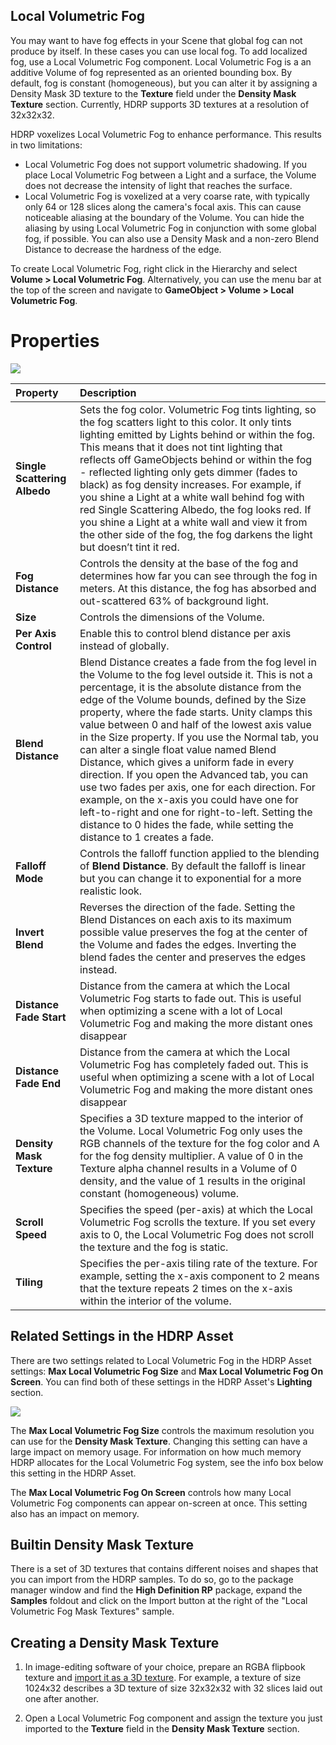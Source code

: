 ## Local Volumetric Fog

You may want to have fog effects in your Scene that global fog can not produce by itself. In these cases you can use local fog. To add localized fog, use a Local Volumetric Fog component. Local Volumetric Fog is a an additive Volume of fog represented as an oriented bounding box. By default, fog is constant (homogeneous), but you can alter it by assigning a Density Mask 3D texture to the __Texture__ field under the __Density Mask Texture__ section. Currently, HDRP supports 3D textures at a resolution of 32x32x32.

HDRP voxelizes Local Volumetric Fog to enhance performance. This results in two limitations:

- Local Volumetric Fog does not support volumetric shadowing. If you place Local Volumetric Fog between a Light and a surface, the Volume does not decrease the intensity of light that reaches the surface.
- Local Volumetric Fog is voxelized at a very coarse rate, with typically only 64 or 128 slices along the camera's focal axis. This can cause noticeable aliasing at the boundary of the Volume. You can hide the aliasing by using Local Volumetric Fog in conjunction with some global fog, if possible. You can also use a Density Mask and a non-zero Blend Distance to decrease the hardness of the edge.

To create Local Volumetric Fog, right click in the Hierarchy and select __Volume > Local Volumetric Fog__. Alternatively, you can use the menu bar at the top of the screen and navigate to __GameObject > Volume > Local Volumetric Fog__.


# Properties

![](Images/LocalVolumetricFog1.png)



| Property                     | Description                                                  |
| :--------------------------- | :----------------------------------------------------------- |
| **Single Scattering Albedo** | Sets the fog color. Volumetric Fog tints lighting, so the fog scatters light to this color. It only tints lighting emitted by Lights behind or within the fog. This means that it does not tint lighting that reflects off GameObjects behind or within the fog - reflected lighting only gets dimmer (fades to black) as fog density increases. For example, if you shine a Light at a white wall behind fog with red Single Scattering Albedo, the fog looks red. If you shine a Light at a white wall and view it from the other side of the fog, the fog darkens the light but doesn’t tint it red. |
| **Fog Distance**             | Controls the density at the base of the fog and determines how far you can see through the fog in meters. At this distance, the fog has absorbed and out-scattered 63% of background light. |
| **Size**                     | Controls the dimensions of the Volume.                       |
| **Per Axis Control**                     | Enable this to control blend distance per axis instead of globally.                       |
| **Blend Distance**           | Blend Distance creates a fade from the fog level in the Volume to the fog level outside it. This is not a percentage, it is the absolute distance from the edge of the Volume bounds, defined by the Size property, where the fade starts. Unity clamps this value between 0 and half of the lowest axis value in the Size property. If you use the Normal tab, you can alter a single float value named Blend Distance, which gives a uniform fade in every direction. If you open the Advanced tab, you can use two fades per axis, one for each direction. For example, on the x-axis you could have one for left-to-right and one for right-to-left. Setting the distance to 0 hides the fade, while setting the distance to 1 creates a fade. |
| **Falloff Mode**             | Controls the falloff function applied to the blending of **Blend Distance**. By default the falloff is linear but you can change it to exponential for a more realistic look. |
| **Invert Blend**             | Reverses the direction of the fade. Setting the Blend Distances on each axis to its maximum possible value preserves the fog at the center of the Volume and fades the edges. Inverting the blend fades the center and preserves the edges instead. |
| **Distance Fade Start**      | Distance from the camera at which the Local Volumetric Fog starts to fade out. This is useful when optimizing a scene with a lot of Local Volumetric Fog and making the more distant ones disappear|
| **Distance Fade End**        | Distance from the camera at which the Local Volumetric Fog has completely faded out. This is useful when optimizing a scene with a lot of Local Volumetric Fog and making the more distant ones disappear|
| **Density Mask Texture**     | Specifies a 3D texture mapped to the interior of the Volume. Local Volumetric Fog only uses the RGB channels of the texture for the fog color and A for the fog density multiplier. A value of 0 in the Texture alpha channel results in a Volume of 0 density, and the value of 1 results in the original constant (homogeneous) volume. |
| **Scroll Speed**             | Specifies the speed (per-axis) at which the Local Volumetric Fog scrolls the texture. If you set every axis to 0, the Local Volumetric Fog does not scroll the texture and the fog is static. |
| **Tiling**                   | Specifies the per-axis tiling rate of the texture. For example, setting the x-axis component to 2 means that the texture repeats 2 times on the x-axis within the interior of the volume. |

## Related Settings in the HDRP Asset

There are two settings related to Local Volumetric Fog in the HDRP Asset settings: **Max Local Volumetric Fog Size** and **Max Local Volumetric Fog On Screen**. You can find both of these settings in the HDRP Asset's **Lighting** section.

![](Images/HDRPAsset_VolumetricSettings.png)

The **Max Local Volumetric Fog Size** controls the maximum resolution you can use for the **Density Mask Texture**. Changing this setting can have a large impact on memory usage. For information on how much memory HDRP allocates for the Local Volumetric Fog system, see the info box below this setting in the HDRP Asset.

The **Max Local Volumetric Fog On Screen** controls how many Local Volumetric Fog components can appear on-screen at once. This setting also has an impact on memory.

## Builtin Density Mask Texture

There is a set of 3D textures that contains different noises and shapes that you can import from the HDRP samples. To do so, go to the package manager window and find the **High Definition RP** package, expand the **Samples** foldout and click on the Import button at the right of the "Local Volumetric Fog Mask Textures" sample.

## Creating a Density Mask Texture

1. In image-editing software of your choice, prepare an RGBA flipbook texture and [import it as a 3D texture](https://docs.unity3d.com/2020.2/Documentation/Manual/class-Texture3D.html). For example, a texture of size 1024x32 describes a 3D texture of size 32x32x32 with 32 slices laid out one after another.

2. Open a Local Volumetric Fog component and assign the texture you just imported to the __Texture__ field in the __Density Mask Texture__ section.
